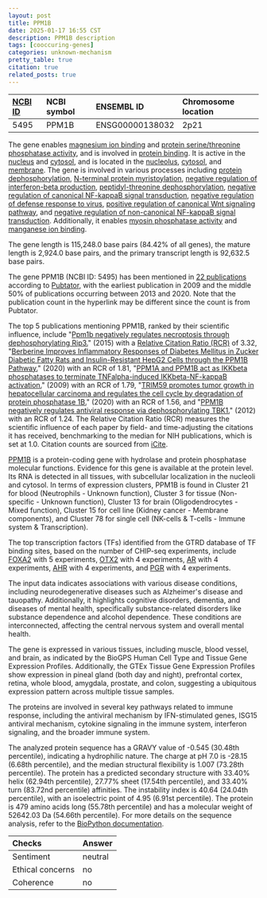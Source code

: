 ```yaml
---
layout: post
title: PPM1B
date: 2025-01-17 16:55 CST
description: PPM1B description
tags: [cooccuring-genes]
categories: unknown-mechanism
pretty_table: true
citation: true
related_posts: true
---
```




| [NCBI ID](https://www.ncbi.nlm.nih.gov/gene/5495) | NCBI symbol | ENSEMBL ID | Chromosome location |
| :-------- | :------- | :-------- | :------- |
| 5495  | PPM1B | ENSG00000138032 | 2p21 |



The gene enables [magnesium ion binding](https://amigo.geneontology.org/amigo/term/GO:0000287) and [protein serine/threonine phosphatase activity](https://amigo.geneontology.org/amigo/term/GO:0004722), and is involved in [protein binding](https://amigo.geneontology.org/amigo/term/GO:0005515). It is active in the [nucleus](https://amigo.geneontology.org/amigo/term/GO:0005634) and [cytosol](https://amigo.geneontology.org/amigo/term/GO:0005829), and is located in the [nucleolus](https://amigo.geneontology.org/amigo/term/GO:0005730), [cytosol](https://amigo.geneontology.org/amigo/term/GO:0005829), and [membrane](https://amigo.geneontology.org/amigo/term/GO:0016020). The gene is involved in various processes including [protein dephosphorylation](https://amigo.geneontology.org/amigo/term/GO:0006470), [N-terminal protein myristoylation](https://amigo.geneontology.org/amigo/term/GO:0006499), [negative regulation of interferon-beta production](https://amigo.geneontology.org/amigo/term/GO:0032688), [peptidyl-threonine dephosphorylation](https://amigo.geneontology.org/amigo/term/GO:0035970), [negative regulation of canonical NF-kappaB signal transduction](https://amigo.geneontology.org/amigo/term/GO:0043124), [negative regulation of defense response to virus](https://amigo.geneontology.org/amigo/term/GO:0050687), [positive regulation of canonical Wnt signaling pathway](https://amigo.geneontology.org/amigo/term/GO:0090263), and [negative regulation of non-canonical NF-kappaB signal transduction](https://amigo.geneontology.org/amigo/term/GO:1901223). Additionally, it enables [myosin phosphatase activity](https://amigo.geneontology.org/amigo/term/GO:0017018) and [manganese ion binding](https://amigo.geneontology.org/amigo/term/GO:0030145).


The gene length is 115,248.0 base pairs (84.42% of all genes), the mature length is 2,924.0 base pairs, and the primary transcript length is 92,632.5 base pairs.


The gene PPM1B (NCBI ID: 5495) has been mentioned in [22 publications](https://pubmed.ncbi.nlm.nih.gov/?term=%22PPM1B%22) according to [Pubtator](https://academic.oup.com/nar/article/47/W1/W587/5494727), with the earliest publication in 2009 and the middle 50% of publications occurring between 2013 and 2020. Note that the publication count in the hyperlink may be different since the count is from Pubtator.


The top 5 publications mentioning PPM1B, ranked by their scientific influence, include "[Ppm1b negatively regulates necroptosis through dephosphorylating Rip3.](https://pubmed.ncbi.nlm.nih.gov/25751141)" (2015) with a [Relative Citation Ratio (RCR)](https://journals.plos.org/plosbiology/article?id=10.1371/journal.pbio.1002541) of 3.32, "[Berberine Improves Inflammatory Responses of Diabetes Mellitus in Zucker Diabetic Fatty Rats and Insulin-Resistant HepG2 Cells through the PPM1B Pathway.](https://pubmed.ncbi.nlm.nih.gov/32908938)" (2020) with an RCR of 1.81, "[PPM1A and PPM1B act as IKKbeta phosphatases to terminate TNFalpha-induced IKKbeta-NF-kappaB activation.](https://pubmed.ncbi.nlm.nih.gov/18930133)" (2009) with an RCR of 1.79, "[TRIM59 promotes tumor growth in hepatocellular carcinoma and regulates the cell cycle by degradation of protein phosphatase 1B.](https://pubmed.ncbi.nlm.nih.gov/31875525)" (2020) with an RCR of 1.56, and "[PPM1B negatively regulates antiviral response via dephosphorylating TBK1.](https://pubmed.ncbi.nlm.nih.gov/22750291)" (2012) with an RCR of 1.24. The Relative Citation Ratio (RCR) measures the scientific influence of each paper by field- and time-adjusting the citations it has received, benchmarking to the median for NIH publications, which is set at 1.0. Citation counts are sourced from [iCite](https://icite.od.nih.gov).


[PPM1B](https://www.proteinatlas.org/ENSG00000138032-PPM1B) is a protein-coding gene with hydrolase and protein phosphatase molecular functions. Evidence for this gene is available at the protein level. Its RNA is detected in all tissues, with subcellular localization in the nucleoli and cytosol. In terms of expression clusters, PPM1B is found in Cluster 21 for blood (Neutrophils - Unknown function), Cluster 3 for tissue (Non-specific - Unknown function), Cluster 13 for brain (Oligodendrocytes - Mixed function), Cluster 15 for cell line (Kidney cancer - Membrane components), and Cluster 78 for single cell (NK-cells & T-cells - Immune system & Transcription).


The top transcription factors (TFs) identified from the GTRD database of TF binding sites, based on the number of CHIP-seq experiments, include [FOXA2](https://www.ncbi.nlm.nih.gov/gene/3170) with 5 experiments, [OTX2](https://www.ncbi.nlm.nih.gov/gene/5015) with 4 experiments, [AR](https://www.ncbi.nlm.nih.gov/gene/367) with 4 experiments, [AHR](https://www.ncbi.nlm.nih.gov/gene/196) with 4 experiments, and [PGR](https://www.ncbi.nlm.nih.gov/gene/5241) with 4 experiments.



The input data indicates associations with various disease conditions, including neurodegenerative diseases such as Alzheimer's disease and tauopathy. Additionally, it highlights cognitive disorders, dementia, and diseases of mental health, specifically substance-related disorders like substance dependence and alcohol dependence. These conditions are interconnected, affecting the central nervous system and overall mental health.



The gene is expressed in various tissues, including muscle, blood vessel, and brain, as indicated by the BioGPS Human Cell Type and Tissue Gene Expression Profiles. Additionally, the GTEx Tissue Gene Expression Profiles show expression in pineal gland (both day and night), prefrontal cortex, retina, whole blood, amygdala, prostate, and colon, suggesting a ubiquitous expression pattern across multiple tissue samples.


The proteins are involved in several key pathways related to immune response, including the antiviral mechanism by IFN-stimulated genes, ISG15 antiviral mechanism, cytokine signaling in the immune system, interferon signaling, and the broader immune system.



The analyzed protein sequence has a GRAVY value of -0.545 (30.48th percentile), indicating a hydrophilic nature. The charge at pH 7.0 is -28.15 (6.68th percentile), and the median structural flexibility is 1.007 (73.28th percentile). The protein has a predicted secondary structure with 33.40% helix (62.94th percentile), 27.77% sheet (17.54th percentile), and 33.40% turn (83.72nd percentile) affinities. The instability index is 40.64 (24.04th percentile), with an isoelectric point of 4.95 (6.91st percentile). The protein is 479 amino acids long (55.78th percentile) and has a molecular weight of 52642.03 Da (54.66th percentile). For more details on the sequence analysis, refer to the [BioPython documentation](https://biopython.org/docs/1.75/api/Bio.SeqUtils.ProtParam.html).





| Checks    | Answer |
| :-------- | :------- |
| Sentiment  | neutral   |
| Ethical concerns | no     |
| Coherence    | no    |